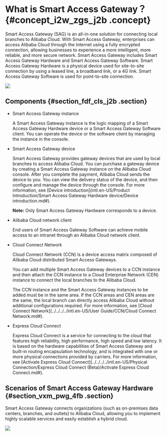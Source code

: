 # What is Smart Access Gateway？ {#concept_i2w_zgs_j2b .concept}

Smart Access Gateway \(SAG\) is an all-in-one solution for connecting local branches to Alibaba Cloud. With Smart Access Gateway, enterprises can access Alibaba Cloud through the Internet using a fully encrypted connection, allowing businesses to experience a more intelligent, more reliable, and more secure network. Smart Access Gateway includes Smart Access Gateway Hardware and Smart Access Gateway Software. Smart Access Gateway Hardware is a physical device used for site-to-site connection by using a leased line, a broadband link, or a 4G link. Smart Access Gateway Software is used for point-to-site connection.

![](http://static-aliyun-doc.oss-cn-hangzhou.aliyuncs.com/assets/img/15401/15574521806804_en-US.png)

## Components {#section_fdf_cls_j2b .section}

-   Smart Access Gateway instance

    A Smart Access Gateway instance is the logic mapping of a Smart Access Gateway Hardware device or a Smart Access Gateway Software client. You can operate the device or the software client by managing the instance in the console.

-   Smart Access Gateway device

    Smart Access Gateway provides gateway devices that are used by local branches to access Alibaba Cloud. You can purchase a gateway device by creating a Smart Access Gateway instance on the Alibaba Cloud console. After you complete the payment, Alibaba Cloud sends the device to you. You can view the delivery status of the device, and then configure and manage the device through the console. For more information, see [Device introduction](intl.en-US/Product Introduction/Smart Access Gateway Hardware device/Device introduction.md#).

    **Note:** Only Smart Access Gateway Hardware corresponds to a device.

-   Alibaba Cloud network client

    End users of Smart Access Gateway Software can achieve mobile access to an intranet through an Alibaba Cloud network client.

-   Cloud Connect Network

    Cloud Connect Network \(CCN\) is a device access matrix composed of Alibaba Cloud distributed Smart Access Gateways.

    You can add multiple Smart Access Gateway devices to a CCN instance and then attach the CCN instance to a Cloud Enterprise Network \(CEN\) instance to connect the local branches to the Alibaba Cloud.

    The CCN instance and the Smart Access Gateway instances to be added must be in the same area. If the CCN areas and CEN areas are the same, the local branch can directly access Alibaba Cloud without additional configurations required. For more information, see [Cloud Connect Network](../../../../intl.en-US/User Guide/CCN/Cloud Connect Network.md#).

-   Express Cloud Connect

    Express Cloud Connect is a service for connecting to the cloud that features high reliability, high performance, high speed and low latency. It is based on the hardware capabilities of Smart Access Gateway and built-in routing encapsulation technology, and is integrated with one or more physical connections provided by carriers. For more information, see [Activate Express Cloud Connect](../../../../intl.en-US/Physical Connection/Express Cloud Connect (Beta)/Activate Express Cloud Connect.md#).


## Scenarios of Smart Access Gateway Hardware {#section_vxm_pwg_4fb .section}

Smart Access Gateway connects organizations \(such as on-premises data centers, branches, and outlets\) to Alibaba Cloud, allowing you to implement highly scalable services and easily establish a hybrid cloud.

![](http://static-aliyun-doc.oss-cn-hangzhou.aliyuncs.com/assets/img/15401/155745218021212_en-US.png)

